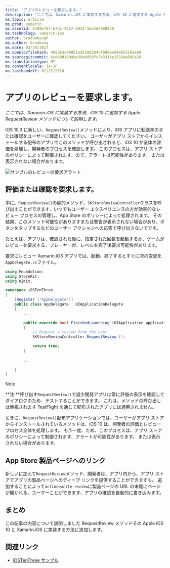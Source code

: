 ```yaml
---
title: "アプリのレビューを要求します。"
description: "ここでは、Xamarin.iOS に実装する方法、iOS 10 に追加する Apple RequestReview メソッドについて説明します。"
ms.topic: article
ms.prod: xamarin
ms.assetid: 6408e707-b7dc-4557-b931-16a4d79b8930
ms.technology: xamarin-ios
author: bradumbaugh
ms.author: brumbaug
ms.date: 03/29/2017
ms.openlocfilehash: 469a63a990b1adb108284cfb88ee54e05218a8a9
ms.sourcegitcommit: 6cd40d190abe38edd50fc74331be15324a845a28
ms.translationtype: MT
ms.contentlocale: ja-JP
ms.lasthandoff: 02/27/2018
---
```

# <a name="request-app-review"></a>アプリのレビューを要求します。

_ここでは、Xamarin.iOS に実装する方法、iOS 10 に追加する Apple RequestReview メソッドについて説明します。_

IOS 10.3 に新しい、`RequestReview()`メソッドにより、iOS アプリに転送率のまたは確認をユーザーに確認してください。 ユーザーがアプリ ストアからインストールする配布のアプリでこのメソッドが呼び出されると、iOS 10 が全体の評価を処理し、開発者のプロセスを確認します。 このプロセスは、アプリ ストアのポリシーによって制御されます、ので、アラートは可能性があります。 または表示されない場合があります。

![](request-app-review-images/review01.png "サンプルのレビューの要求アラート")

## <a name="requesting-a-rating-or-review"></a>評価または確認を要求します。

中に、`RequestReview()`の静的メソッド、`SKStoreReviewController`クラスを呼び出すことができます、いつでもユーザー エクスペリエンスの方が効率的なレビュー プロセスの管理し、App Store のポリシーによって処理されます。 その結果、このメソッド可能性がありますまたは警告が表示されない場合があり、ボタンをタップするなどのユーザー アクションへの応答で呼び出さないでです。

たとえば、アプリは、確認された後に、指定された回数を起動するか、ゲームがレビューを要求する、プレーヤーが、レベルを完了後要求可能性があります。

要求にレビュー Xamarin.iOS アプリでは、起動、終了するとすぐに次の変更を`AppDelegate.cs`ファイル。

```csharp
using Foundation;
using StoreKit;
using UIKit;

namespace iOSTenThree
{
    [Register ("AppDelegate")]
    public class AppDelegate : UIApplicationDelegate
    {
        ...

        public override bool FinishedLaunching (UIApplication application, NSDictionary launchOptions)
        {
            // Request a review from the user
            SKStoreReviewController.RequestReview ();

            return true;
        }
        
        ...
        
    }
}
```

> [!NOTE]
> **注:**呼び出す`RequestReview()`で過少開発アプリは常に評価の表示を確認してダイアログのため、テストすることができます。 これは、メソッドの呼び出しは無視されます TestFlight を通じて配布されたアプリには適用されません。

ときに、`RequestReview()`配布アプリケーションでは、ユーザーがアプリ ストアからインストールされているメソッドは、iOS 10 は、開発者の評価とレビュー プロセス全体を処理します。 もう一度、ため、このプロセスは、アプリ ストアのポリシーによって制御されます、アラートが可能性があります。 または表示されない場合があります。

## <a name="linking-to-an-app-store-product-page"></a>App Store 製品ページへのリンク 

新しいに加えて`RequestReview`メソッド、開発者は、アプリ内から、アプリ ストアでアプリの製品ページへのディープ リンクを提供することができますも。 追加することによって`action=write-review`に製品ページの URL の末尾にページが開かれる、ユーザーことができます、アプリの確認を自動的に書き込みます。 

## <a name="summary"></a>まとめ

この記事の内容について説明しました RequestReview メソッドその Apple iOS 10 と Xamarin.iOS に実装する方法に追加します。



## <a name="related-links"></a>関連リンク

- [iOSTenThree サンプル](https://developer.xamarin.com/samples/ios/iOS10/iOSTenThree)
